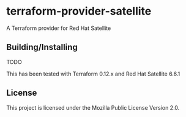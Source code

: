 # terraform-provider-satellite

A Terraform provider for Red Hat Satellite

## Building/Installing

TODO

This has been tested with Terraform 0.12.x and Red Hat Satellite 6.6.1

## License

This project is licensed under the Mozilla Public License Version 2.0.
